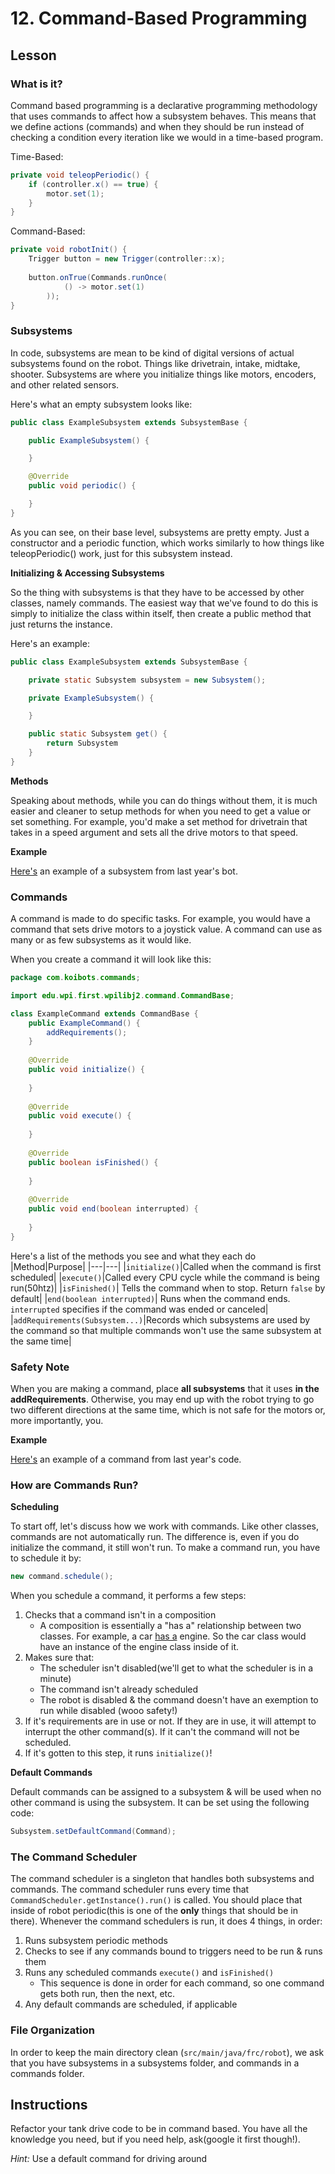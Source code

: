 # 12. Command-Based Programming

## Lesson

### What is it?

Command based programming is a declarative programming methodology that uses commands to affect how a subsystem behaves. This means that we define actions (commands) and when they should be run instead of checking a condition every iteration like we would in a time-based program.

Time-Based:
```java
private void teleopPeriodic() {
    if (controller.x() == true) {
        motor.set(1);
    }
}
```

Command-Based:
```java
private void robotInit() {
    Trigger button = new Trigger(controller::x);
    
    button.onTrue(Commands.runOnce(
            () -> motor.set(1)
        ));
}
```

### Subsystems

In code, subsystems are mean to be kind of digital versions of actual subsystems found on the robot. Things like drivetrain, intake, midtake, shooter. Subsystems are where you initialize things like motors, encoders, and other related sensors. 

Here's what an empty subsystem looks like:
```java
public class ExampleSubsystem extends SubsystemBase {

    public ExampleSubsystem() {

    }

    @Override
    public void periodic() {

    }
}
```
As you can see, on their base level, subsystems are pretty empty. Just a constructor and a periodic function, which works similarly to how things like teleopPeriodic() work, just for this subsystem instead. 

**Initializing & Accessing Subsystems**

So the thing with subsystems is that they have to be accessed by other classes, namely commands. The easiest way that we've found to do this is simply to initialize the class within itself, then create a public method that just returns the instance.

Here's an example:
```java
public class ExampleSubsystem extends SubsystemBase {

    private static Subsystem subsystem = new Subsystem();

    private ExampleSubsystem() {

    }

    public static Subsystem get() {
        return Subsystem
    }
}
```

**Methods**

Speaking about methods, while you can do things without them, it is much easier and cleaner to setup methods for when you need to get a value or set something. For example, you'd make a set method for drivetrain that takes in a speed argument and sets all the drive motors to that speed.

**Example**

[Here's](https://github.com/koibots8230/Koibots-2023/blob/main/src/main/java/frc/robot/subsystems/IntakeSubsystem.java) an example of a subsystem from last year's bot.

### Commands

A command is made to do specific tasks. For example, you would have a command that sets drive motors to a joystick value. A command can use as many or as few subsystems as it would like. 

When you create a command it will look like this:

```java
package com.koibots.commands;

import edu.wpi.first.wpilibj2.command.CommandBase;

class ExampleCommand extends CommandBase {
    public ExampleCommand() {
        addRequirements();
    }
    
    @Override
    public void initialize() {
        
    }
    
    @Override
    public void execute() {
        
    }
    
    @Override
    public boolean isFinished() {
        
    }
    
    @Override
    public void end(boolean interrupted) {
        
    }
}
```
Here's a list of the methods you see and what they each do
|Method|Purpose|
|---|---|
|`initialize()`|Called when the command is first scheduled|
|`execute()`|Called every CPU cycle while the command is being run(50htz)|
|`isFinished()`| Tells the command when to stop. Return `false` by default|
|`end(boolean interrupted)`| Runs when the command ends. `interrupted` specifies if the command was ended or canceled|
|`addRequirements(Subsystem...)`|Records which subsystems are used by the command so that multiple commands won't use the same subsystem at the same time|

### **Safety Note**

When you are making a command, place **all subsystems** that it uses **in the addRequirements**. Otherwise, you may end up with the robot trying to go two different directions at the same time, which is not safe for the motors or, more importantly, you.

**Example**

[Here's](https://github.com/koibots8230/Koibots-2023/blob/main/src/main/java/frc/robot/commands/AutoBalance.java) an example of a command from last year's code.

### How are Commands Run?

**Scheduling**

To start off, let's discuss how we work with commands. Like other classes, commands are not automatically run. The difference is, even if you do initialize the command, it still won't run. To make a command run, you have to schedule it by:
```java
new command.schedule();
```
When you schedule a command, it performs a few steps:
1. Checks that a command isn't in a composition
   - A composition is essentially a "has a" relationship between two classes. For example, a car <u>has a</u> engine. So the car class would have an instance of the engine class inside of it.
2. Makes sure that:
   - The scheduler isn't disabled(we'll get to what the scheduler is in a minute)
   - The command isn't already scheduled
   - The robot is disabled & the command doesn't have an exemption to run while disabled (wooo safety!)
3. If it's requirements are in use or not. If they are in use, it will attempt to interrupt the other command(s). If it can't the command will not be scheduled.
4. If it's gotten to this step, it runs `initialize()`!

**Default Commands**

Default commands can be assigned to a subsystem & will be used when no other command is using the subsystem. It can be set using the following code:
```java
Subsystem.setDefaultCommand(Command);
```

### The Command Scheduler

The command scheduler is a singleton that handles both subsystems and commands. The command scheduler runs every time that `CommandScheduler.getInstance().run()` is called. You should place that inside of robot periodic(this is one of the **only** things that should be in there). Whenever the command schedulers is run, it does 4 things, in order:
1. Runs subsystem periodic methods
2. Checks to see if any commands bound to triggers need to be run & runs them
3. Runs any scheduled commands `execute()` and `isFinished()`
   - This sequence is done in order for each command, so one command gets both run, then the next, etc.
4. Any default commands are scheduled, if applicable

### File Organization

In order to keep the main directory clean (`src/main/java/frc/robot`), we ask that you have subsystems in a subsystems folder, and commands in a commands folder.

## Instructions

Refactor your tank drive code to be in command based. You have all the knowledge you need, but if you need help, ask(google it first though!).

*Hint:* Use a default command for driving around